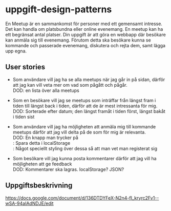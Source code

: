 # uppgift-design-patterns

En Meetup är en sammankomst för personer med ett gemensamt intresse. Det kan handla om platsbundna eller online evenemang. En meetup kan ha ett begränsat antal platser. Din uppgift är att göra en webbapp där besökare kan anmäla sig till evenemang. Förutom detta ska besökare kunna se kommande och passerade evenemang, diskutera och rejta dem, samt lägga upp egna.

## User stories
- Som användare vill jag ha se alla meetups när jag går in på sidan, därför att jag kan vill veta mer om vad som pågått och pågår.<br/>
  DOD: en lista över alla meetups
  
- Som en besökare vill jag se meetups som inträffar från längst fram i tiden till längst back i tiden, därför att de är mest intressanta för mig.<br/>
  DOD: Sorterade efter datum; den längst framåt i tiden först, längst bakåt i tiden sist
  
- Som användare vill jag ha möjligheten att anmäla mig till kommande meetups därför att jag vill delta på de som för mig är relevanta.<br/>
  DOD: En knapp man trycker på<br/>
     : Spara detta i localStorage<br/>
     : Något speciellt styling över dessa så att man vet man registerat sig<br/>
  
- Som besökare vill jag kunna posta kommentarer därför att jag vill ha möjligheten att ge feedback<br/>
  DOD: Kommentarer ska lagras. localStorage? JSON?<br/>

## Uppgiftsbeskrivning

https://docs.google.com/document/d/136DTDYFeX-N2n4-fI_kryrc2Fv1--wSA-94aIAdNDJE/edit 
